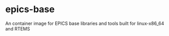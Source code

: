 # epics-base

An container image for EPICS base libraries and tools built for linux-x86_64 and RTEMS
